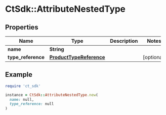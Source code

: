# CtSdk::AttributeNestedType

## Properties

| Name | Type | Description | Notes |
| ---- | ---- | ----------- | ----- |
| **name** | **String** |  |  |
| **type_reference** | [**ProductTypeReference**](ProductTypeReference.md) |  | [optional] |

## Example

```ruby
require 'ct_sdk'

instance = CtSdk::AttributeNestedType.new(
  name: null,
  type_reference: null
)
```


